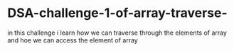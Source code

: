 # DSA-challenge-1-of-array-traverse-
in this challenge i learn how we can traverse through the elements of array and hoe we can access the element of array
